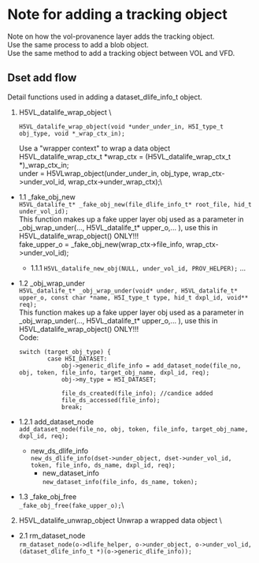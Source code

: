 # Note for adding a tracking object
Note on how the vol-provanence layer adds the tracking object.\
Use the same process to add a blob object.\
Use the same method to add a tracking object between VOL and VFD.
## Dset add flow
Detail functions used in adding a dataset_dlife_info_t object.

1. H5VL_datalife_wrap_object \
    ```
    H5VL_datalife_wrap_object(void *under_under_in, H5I_type_t obj_type, void *_wrap_ctx_in);
    ```
    Use a "wrapper context" to wrap a data object\
    H5VL_datalife_wrap_ctx_t *wrap_ctx = (H5VL_datalife_wrap_ctx_t *)_wrap_ctx_in;\
    under = H5VLwrap_object(under_under_in, obj_type, wrap_ctx->under_vol_id, wrap_ctx->under_wrap_ctx);\

* 1.1 _fake_obj_new \
    ```H5VL_datalife_t* _fake_obj_new(file_dlife_info_t* root_file, hid_t under_vol_id);```\
    This function makes up a fake upper layer obj used as a parameter in _obj_wrap_under(..., H5VL_datalife_t* upper_o,... ), use this in H5VL_datalife_wrap_object() ONLY!!!\
    fake_upper_o = _fake_obj_new(wrap_ctx->file_info, wrap_ctx->under_vol_id);
    * 1.1.1 ```H5VL_datalife_new_obj(NULL, under_vol_id, PROV_HELPER);``` ...

* 1.2 _obj_wrap_under \
    ```H5VL_datalife_t* _obj_wrap_under(void* under, H5VL_datalife_t* upper_o, const char *name, H5I_type_t type, hid_t dxpl_id, void** req);``` \
    This function makes up a fake upper layer obj used as a parameter in _obj_wrap_under(..., H5VL_datalife_t* upper_o,... ), use this in H5VL_datalife_wrap_object() ONLY!!!\
    Code:
    ```
    switch (target_obj_type) {
            case H5I_DATASET:
                obj->generic_dlife_info = add_dataset_node(file_no, obj, token, file_info, target_obj_name, dxpl_id, req);
                obj->my_type = H5I_DATASET;

                file_ds_created(file_info); //candice added
                file_ds_accessed(file_info);
                break;
    ```
* 1.2.1 add_dataset_node \
    ```add_dataset_node(file_no, obj, token, file_info, target_obj_name, dxpl_id, req);```
    * new_ds_dlife_info \
    ```new_ds_dlife_info(dset->under_object, dset->under_vol_id, token, file_info, ds_name, dxpl_id, req);```
        * new_dataset_info \
        ```new_dataset_info(file_info, ds_name, token);```

* 1.3 _fake_obj_free \
    ```_fake_obj_free(fake_upper_o);```\

2. H5VL_datalife_unwrap_object
    Unwrap a wrapped data object \
* 2.1 rm_dataset_node \
``` rm_dataset_node(o->dlife_helper, o->under_object, o->under_vol_id, (dataset_dlife_info_t *)(o->generic_dlife_info)); ```



